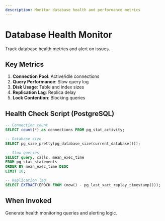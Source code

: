 ```yaml
---
description: Monitor database health and performance metrics
---
```


# Database Health Monitor

Track database health metrics and alert on issues.

## Key Metrics

1. **Connection Pool**: Active/idle connections
2. **Query Performance**: Slow query log
3. **Disk Usage**: Table and index sizes
4. **Replication Lag**: Replica delay
5. **Lock Contention**: Blocking queries

## Health Check Script (PostgreSQL)

```sql
-- Connection count
SELECT count(*) as connections FROM pg_stat_activity;

-- Database size
SELECT pg_size_pretty(pg_database_size(current_database()));

-- Slow queries
SELECT query, calls, mean_exec_time
FROM pg_stat_statements
ORDER BY mean_exec_time DESC
LIMIT 10;

-- Replication lag
SELECT EXTRACT(EPOCH FROM (now() - pg_last_xact_replay_timestamp()));
```

## When Invoked

Generate health monitoring queries and alerting logic.
